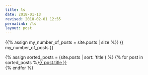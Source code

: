 ```yaml
---
title: ls
date: 2018-01-13
revised: 2018-02-01 12:55 
permalink: /ls
layout: post
---
```


<div>
{{% assign my_number_of_posts = site.posts | size %}}
<!-- my_number_of_posts -->{{ my_number_of_posts }}
</div>

{% assign sorted_posts = (site.posts | sort: 'title') %}
{% for post in sorted_posts %}<a href="{{ post.url }}">{{ post.title }}</a><br/>
{% endfor %}

